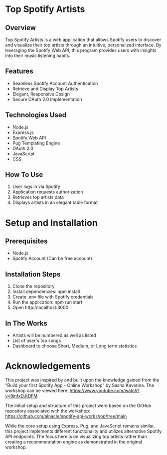 # Top Spotify Artists
## Overview
Top Spotify Artists is a web application that allows Spotify users to discover and visualize their top artists 
through an intuitive, personalized interface. By leveraging the Spotify Web API, this program provides 
users with insights into their music listening habits.

## Features 
* Seamless Spotify Account Authentication
* Retrieve and Display Top Artists
* Elegant, Responsive Design
* Secure OAuth 2.0 Implementation

## Technologies Used 
* Node.js
* Express.js
* Spotify Web API
* Pug Templating Engine
* OAuth 2.0
* JavaScript
* CSS

## How To Use 
1. User logs in via Spotify
2. Application requests authorization
3. Retrieves top artists data
4. Displays artists in an elegant table format

# Setup and Installation 
## Prerequisites
* Node.js
* Spotify Account (Can be free account)

## Installation Steps
1. Clone the repository
2. Install dependencies: npm install
3. Create .env file with Spotify credentials
4. Run the application: npm run start
5. Open http://localhost:3000

## In The Works
* Artists will be numbered as well as listed
* List of user's top songs
* Dashboard to choose Short, Medium, or Long term statistics

# Acknowledgements
This project was inspired by and built upon the knowledge gained from the "Build your first 
Spotify App - Online Workshop" by Sasha Kaverina. The workshop can be viewed here: 
https://www.youtube.com/watch?v=9infxDJtDFM

The initial setup and structure of this project were based on the GitHub repository associated 
with the workshop: https://github.com/alnacle/spotify-api-workshop/tree/main

While the core setup using Express, Pug, and JavaScript remains similar, this project implements 
different functionality and utilizes alternative Spotify API endpoints. The focus here is on 
visualizing top artists rather than creating a recommendation engine as demonstrated in the original workshop.
